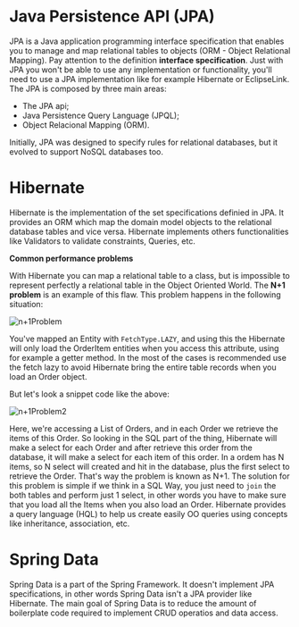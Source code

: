 # **Java Persistence API (JPA)**

JPA is a Java application programming interface specification that enables you to manage and map relational tables to objects (ORM - Object Relational Mapping). Pay attention to the definition **interface specification**. Just with JPA you won't be able to use any implementation or functionality, you'll need to use a JPA implementation like for example Hibernate or EclipseLink.
The JPA is composed by three main areas:
- The JPA api;
- Java Persistence Query Language (JPQL);
- Object Relacional Mapping (ORM).

Initially, JPA was designed to specify rules for relational databases, but it evolved to support NoSQL databases too.

# **Hibernate**
Hibernate is the implementation of the set specifications definied in JPA.  It provides an ORM which map the domain model objects to the relational database tables and vice versa. Hibernate implements others functionalities like Validators to validate constraints, Queries, etc.


**Common performance problems**

With Hibernate you can map a relational table to a class, but is impossible to represent perfectly a relational table in the Object Oriented World. The **N+1 problem** is an example of this flaw. This problem happens in the following situation:

![n+1Problem](https://github.com/systane/courses/blob/master/JPA/img/n%2B1Problem.png)

You've mapped an Entity with `FetchType.LAZY`, and using this the Hibernate will only load the OrderItem entities when you access this attribute, using for example a getter method. In the most of the cases is recommended use the fetch lazy to avoid Hibernate bring the entire table records when you load an Order object.

But let's look a snippet code like the above:

![n+1Problem2](https://github.com/systane/courses/blob/master/JPA/img/n%2B1Problem2.png)

Here, we're accessing a List of Orders, and in each Order we retrieve the items of this Order. So looking in the SQL part of the thing, Hibernate will make a select for each Order and after retrieve this order from the database, it will make a select for each item of this order. In a ordem has N items, so N select will created and hit in the database, plus the first select to retrieve the Order. That's way the problem is known as N+1. The solution for this problem is simple if we think in a SQL Way, you just need to `join` the both tables and perform just 1 select, in other words you have to make sure that you load all the Items when you also load an Order. Hibernate provides a query language (HQL) to help us create easily OO queries using concepts like inheritance, association, etc.


# **Spring Data**

Spring Data is a part of the Spring Framework. It doesn't implement JPA specifications, in other words Spring Data isn't a JPA provider like Hibernate. The main goal of Spring Data is to reduce the amount of boilerplate code required to implement CRUD operatios and data access.